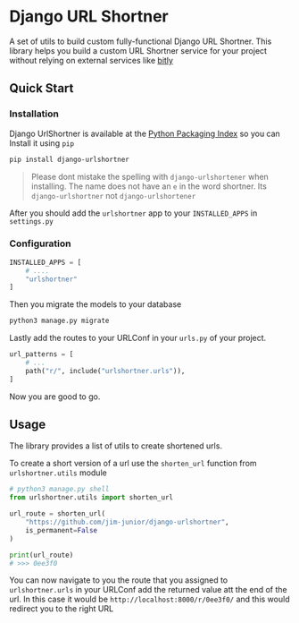 # Django URL Shortner

A set of utils to build custom fully-functional Django URL Shortner. This library helps you build a custom URL Shortner service for your project without relying on external services like [bitly](https://bitly.com/)

## Quick Start

### Installation

Django UrlShortner is available at the [Python Packaging Index](https://pypi.org/project/django-urlshortner/) so you can Install it using `pip`

```sh
pip install django-urlshortner
```
> Please dont mistake the spelling with `django-urlshortener` when installing. The name does not have an `e` in the word shortner. Its `django-urlshortner` not `django-urlshortener` 

After you should add the `urlshortner` app to your `INSTALLED_APPS` in `settings.py`

### Configuration

```py
INSTALLED_APPS = [
    # ....
    "urlshortner"
]
```

Then you migrate the models to your database

```sh
python3 manage.py migrate
```

Lastly add the routes to your URLConf in your `urls.py` of your project.

```py
url_patterns = [
    # ...
    path("r/", include("urlshortner.urls")),
]
```

Now you are good to go.

## Usage

The library provides a list of utils to create shortened urls.

To create a short version of a url use the `shorten_url` function from `urlshortner.utils` module

```py
# python3 manage.py shell
from urlshortner.utils import shorten_url

url_route = shorten_url(
    "https://github.com/jim-junior/django-urlshortner",
    is_permanent=False
)

print(url_route)
# >>> 0ee3f0
```
You can now navigate to you the route that you assigned to `urlshortner.urls` in your URLConf add the returned value att the end of the url. In this case it would be `http://localhost:8000/r/0ee3f0/` and this would redirect you to the right URL
